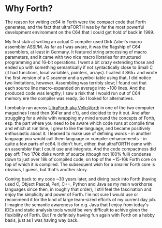 # Why Forth?

The reason for writing cc64 in Forth were the compact code that Forth
generates, and the fact that ultraFORTH was by far the most powerful
development environment on the C64 that I could get hold of back in 1989.

My first stab at writing an actual C compiler used Dirk Zabel's macro
assembler ASSI/M. As far as I was aware, it was the flagship of C64 assemblers,
at least in Germany. It featured string processing of macro parameters,
and it came with two nice macro libraries for structured
programming and 16-bit operations. I went a bit crazy extending those and ended
up with something semantically if not syntactically close to Small C (it had
functions, local variables, pointers, arrays). I called it S65+ and wrote the
first version of a C scanner and a symbol table using that. I did notice two
limitations, however. Assembling was terribly slow; I found out that each
source line macro-expanded on average into ~100 lines.
And the produced code was lengthy;
I saw a risk that I would run out of C64 memory ere the compiler was ready.
So I looked for alternatives.

I probably ran across
[UltraForth aka VolksVorth](https://forth-ev.de/wiki/projects:volksforth)
in one of the two computer magazines I read then (64'er and c't), and decided
to try it out. And after struggling for a while with wrapping my mind around the
concepts of Forth, esp. the part where you need to be aware which code runs at
compile time and which at run time, I grew to like the language, and became
positively enthusiastic about it. I learned to make use of defining words -
in another language you would call them language or compiler enhancements - in
quite a few parts of cc64. It didn't hurt, either, that ultraFORTH came with
an assembler that I could use and integrate. And the code compactness did
pay off: Two 170k disks worth of source (though not 100% full) condense
down to just over 18k of compiled code, on top of the ~15-16k Forth core on top
of which it is compiled. The subsequent wish for a smaller Forth core is
obvious, I guess, but that's another story.

Coming back to my code ~30 years later, and diving back into Forth (having
used C, Object Pascal, Perl, C++, Python and Java as my main workhorse
languages since then, in roughly that order), I still feel the fascination
and enjoy the simplicity and power of Forth. I'm not sure I would use or
recommend it for the kind of large team-sized efforts of my current day job.
I imagine the semantic awareness for e.g. Java that I enjoy from today's IDEs
and static analysis tools would be very difficult to achive given the
flexibility of Forth. But I'm definitely having fun again with Forth on a hobby
basis, just as I was having way back.
